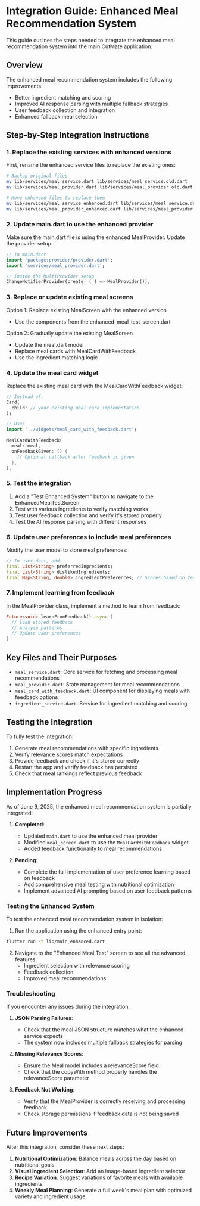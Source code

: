 # Integration Guide: Enhanced Meal Recommendation System

This guide outlines the steps needed to integrate the enhanced meal recommendation system into the main CutMate application.

## Overview

The enhanced meal recommendation system includes the following improvements:
- Better ingredient matching and scoring
- Improved AI response parsing with multiple fallback strategies
- User feedback collection and integration
- Enhanced fallback meal selection

## Step-by-Step Integration Instructions

### 1. Replace the existing services with enhanced versions

First, rename the enhanced service files to replace the existing ones:

```bash
# Backup original files
mv lib/services/meal_service.dart lib/services/meal_service.old.dart
mv lib/services/meal_provider.dart lib/services/meal_provider.old.dart

# Move enhanced files to replace them
mv lib/services/meal_service_enhanced.dart lib/services/meal_service.dart
mv lib/services/meal_provider_enhanced.dart lib/services/meal_provider.dart
```

### 2. Update main.dart to use the enhanced provider

Make sure the main.dart file is using the enhanced MealProvider. Update the provider setup:

```dart
// In main.dart
import 'package:provider/provider.dart';
import 'services/meal_provider.dart';

// Inside the MultiProvider setup
ChangeNotifierProvider(create: (_) => MealProvider()),
```

### 3. Replace or update existing meal screens

Option 1: Replace existing MealScreen with the enhanced version
- Use the components from the enhanced_meal_test_screen.dart

Option 2: Gradually update the existing MealScreen
- Update the meal.dart model
- Replace meal cards with MealCardWithFeedback
- Use the ingredient matching logic

### 4. Update the meal card widget

Replace the existing meal card with the MealCardWithFeedback widget:

```dart
// Instead of:
Card(
  child: // your existing meal card implementation
);

// Use:
import '../widgets/meal_card_with_feedback.dart';

MealCardWithFeedback(
  meal: meal,
  onFeedbackGiven: () {
    // Optional callback after feedback is given
  },
),
```

### 5. Test the integration

1. Add a "Test Enhanced System" button to navigate to the EnhancedMealTestScreen
2. Test with various ingredients to verify matching works
3. Test user feedback collection and verify it's stored properly
4. Test the AI response parsing with different responses

### 6. Update user preferences to include meal preferences

Modify the user model to store meal preferences:

```dart
// In user.dart, add:
final List<String> preferredIngredients;
final List<String> dislikedIngredients;
final Map<String, double> ingredientPreferences; // Scores based on feedback
```

### 7. Implement learning from feedback

In the MealProvider class, implement a method to learn from feedback:

```dart
Future<void> learnFromFeedback() async {
  // Load stored feedback
  // Analyze patterns
  // Update user preferences
}
```

## Key Files and Their Purposes

- `meal_service.dart`: Core service for fetching and processing meal recommendations
- `meal_provider.dart`: State management for meal recommendations
- `meal_card_with_feedback.dart`: UI component for displaying meals with feedback options
- `ingredient_service.dart`: Service for ingredient matching and scoring

## Testing the Integration

To fully test the integration:

1. Generate meal recommendations with specific ingredients
2. Verify relevance scores match expectations
3. Provide feedback and check if it's stored correctly
4. Restart the app and verify feedback has persisted
5. Check that meal rankings reflect previous feedback

## Implementation Progress

As of June 9, 2025, the enhanced meal recommendation system is partially integrated:

1. **Completed**:
   - Updated `main.dart` to use the enhanced meal provider
   - Modified `meal_screen.dart` to use the `MealCardWithFeedback` widget
   - Added feedback functionality to meal recommendations

2. **Pending**:
   - Complete the full implementation of user preference learning based on feedback
   - Add comprehensive meal testing with nutritional optimization
   - Implement advanced AI prompting based on user feedback patterns

### Testing the Enhanced System

To test the enhanced meal recommendation system in isolation:

1. Run the application using the enhanced entry point:
```bash
flutter run -t lib/main_enhanced.dart
```

2. Navigate to the "Enhanced Meal Test" screen to see all the advanced features:
   - Ingredient selection with relevance scoring
   - Feedback collection
   - Improved meal recommendations

### Troubleshooting

If you encounter any issues during the integration:

1. **JSON Parsing Failures**:
   - Check that the meal JSON structure matches what the enhanced service expects
   - The system now includes multiple fallback strategies for parsing

2. **Missing Relevance Scores**:
   - Ensure the Meal model includes a relevanceScore field
   - Check that the copyWith method properly handles the relevanceScore parameter

3. **Feedback Not Working**:
   - Verify that the MealProvider is correctly receiving and processing feedback
   - Check storage permissions if feedback data is not being saved

## Future Improvements

After this integration, consider these next steps:

1. **Nutritional Optimization**: Balance meals across the day based on nutritional goals
2. **Visual Ingredient Selection**: Add an image-based ingredient selector
3. **Recipe Variation**: Suggest variations of favorite meals with available ingredients
4. **Weekly Meal Planning**: Generate a full week's meal plan with optimized variety and ingredient usage
